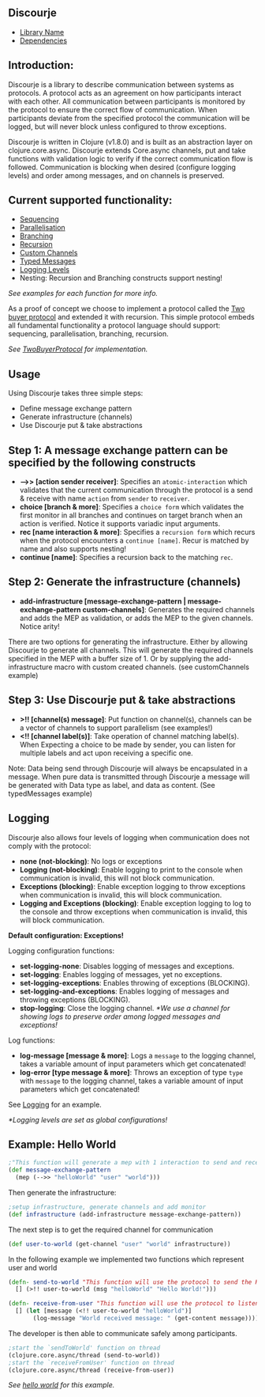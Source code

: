 <b>Discourje</b>
-
- [Library Name](LibraryName.md)
- [Dependencies](Dependencies.md)

<b>Introduction:</b>
-
Discourje is a library to describe communication between systems as protocols.
A protocol acts as an agreement on how participants interact with each other.
All communication between participants is monitored by the protocol to ensure the correct flow of communication.
When participants deviate from the specified protocol the communication will be logged, but will never block unless configured to throw exceptions.

Discourje is written in Clojure (v1.8.0) and is built as an abstraction layer on clojure.core.async.
Discourje extends Core.async channels, put and take functions with validation logic to verify if the correct communication flow is followed. 
Communication is blocking when desired (configure logging levels) and order among messages, and on channels is preserved.

<b>Current supported functionality:</b>
- 
- [Sequencing](src/discourje/examples/sequencing.clj)
- [Parallelisation](src/discourje/examples/multicast.clj)
- [Branching](src/discourje/examples/branching.clj)
- [Recursion](src/discourje/examples/recursion.clj)
- [Custom Channels](src/discourje/examples/customChannels.clj)
- [Typed Messages](src/discourje/examples/typedMessages.clj)
- [Logging Levels](src/discourje/examples/logging.clj)
- Nesting: Recursion and Branching constructs support nesting!

<i>See examples for each function for more info.</i>

As a proof of concept we choose to implement a protocol called the [Two buyer protocol](https://www.doc.ic.ac.uk/~yoshida/multiparty/multiparty.pdf) and extended it with recursion.
This simple protocol embeds all fundamental functionality a protocol language should support: sequencing, parallelisation, branching, recursion.

<i>See [TwoBuyerProtocol](src/discourje/TwoBuyerProtocol) for implementation.</i> 

<b>Usage</b>
-

Using Discourje takes three simple steps:
- Define message exchange pattern
- Generate infrastructure (channels)
- Use Discourje put & take abstractions 

Step 1: A message exchange pattern can be specified by the following constructs
-
- <b>-->> [action sender receiver]</b>: Specifies an `atomic-interaction` which validates that the current communication through the protocol is a send & receive with name `action` from `sender` to `receiver`.
- <b>choice [branch & more]</b>: Specifies a `choice form` which validates the first monitor in all branches and continues on target branch when an action is verified. Notice it supports variadic input arguments.
- <b>rec [name interaction & more]</b>: Specifies a `recursion form` which recurs when the protocol encounters a `continue [name]`. Recur is matched by name and also supports nesting!
- <b>continue [name]</b>: Specifies a recursion back to the matching `rec`.

Step 2: Generate the infrastructure (channels)
-
- <b>add-infrastructure [message-exchange-pattern | message-exchange-pattern custom-channels]</b>: Generates the required channels and adds the MEP as validation, or adds the MEP to the given channels. Notice arity!

There are two options for generating the infrastructure. Either by allowing Discourje to generate all channels. This will generate the required channels specified in the MEP with a buffer size of 1.
Or by supplying the add-infrastructure macro with custom created channels. (see customChannels example)

Step 3: Use Discourje put & take abstractions
-
- <b>>!! [channel(s) message]</b>: Put function on channel(s), channels can be a vector of channels to support parallelism (see examples!)
- <b><!! [channel label(s)]</b>:  Take operation of channel matching label(s). When Expecting a choice to be made by sender, you can listen for multiple labels and act upon receiving a specific one.

Note: Data being send through Discourje will always be encapsulated in a message. When pure data is transmitted through Discourje a message will be generated with Data type as label, and data as content. (See typedMessages example)

Logging
-
Discourje also allows four levels of logging when communication does not comply with the protocol:
- <b>none (not-blocking)</b>: No logs or exceptions
- <b>Logging (not-blocking)</b>: Enable logging to print to the console when communication is invalid, this will not block communication.
- <b>Exceptions (blocking)</b>: Enable exception logging to throw exceptions when communication is invalid, this will block communication.
- <b>Logging and Exceptions (blocking)</b>: Enable exception logging to log to the console and throw exceptions when communication is invalid, this will block communication.

<b>Default configuration: Exceptions!</b>

Logging configuration functions:
- <b>set-logging-none</b>: Disables logging of messages and exceptions.
- <b>set-logging</b>: Enables logging of messages, yet no exceptions.
- <b>set-logging-exceptions</b>: Enables throwing of exceptions (BLOCKING).
- <b>set-logging-and-exceptions</b>: Enables logging of messages and throwing exceptions (BLOCKING).
- <b>stop-logging</b>: Close the logging channel. <i>*We use a channel for showing logs to preserve order among logged messages and exceptions!</i>

Log functions:
- <b>log-message [message & more]</b>: Logs a `message` to the logging channel, takes a variable amount of input parameters which get concatenated!
- <b>log-error [type message & more]</b>: Throws an exception of type `type` with `message` to the logging channel, takes a variable amount of input parameters which get concatenated!

See [Logging](src/discourje/examples/logging.clj) for an example.

<i>*Logging levels are set as global configurations!</i>

Example: Hello World
-
```clojure
;"This function will generate a mep with 1 interaction to send and receive the hello world message."
(def message-exchange-pattern
  (mep (-->> "helloWorld" "user" "world")))
```
Then generate the infrastructure:
```clojure
;setup infrastructure, generate channels and add monitor
(def infrastructure (add-infrastructure message-exchange-pattern))
```

The next step is to get the required channel for communication
```clojure
(def user-to-world (get-channel "user" "world" infrastructure))
```
In the following example we implemented two functions which represent user and world
```clojure
(defn- send-to-world "This function will use the protocol to send the Hello World! message to world."
  [] (>!! user-to-world (msg "helloWorld" "Hello World!")))

(defn- receive-from-user "This function will use the protocol to listen for the helloWorld message."
  [] (let [message (<!! user-to-world "helloWorld")]
       (log-message "World received message: " (get-content message))))
```

The developer is then able to communicate safely among participants.
```clojure
;start the `sendToWorld' function on thread
(clojure.core.async/thread (send-to-world))
;start the `receiveFromUser' function on thread
(clojure.core.async/thread (receive-from-user))
```

<i>See [hello world](src/discourje/examples/helloWorld.clj) for this example.</i>